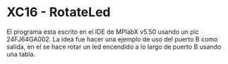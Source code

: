 # XC16 - RotateLed
El programa esta escrito en el IDE de MPlabX v5.50 usando un pic 24FJ64GA002.
La idea fue hacer una ejemplo de uso del puerto B como salida, en el se hace rotar un led encendido a lo largo de puerto B usando una tabla.
